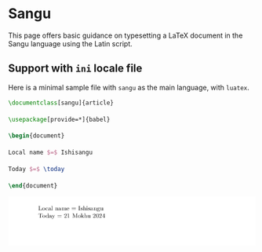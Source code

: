 # Sangu

This page offers basic guidance on typesetting a LaTeX document in the
Sangu language using the Latin script.

## Support with `ini` locale file

Here is a minimal sample file with `sangu` as the main language, with `luatex`.

```tex
\documentclass[sangu]{article}

\usepackage[provide=*]{babel}

\begin{document}

Local name $=$ Ishisangu

Today $=$ \today

\end{document}
```

![](../media/locale-sangu.png)